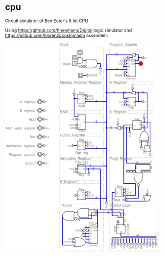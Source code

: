 # cpu
Circuit simulator of Ben Eater's 8 bit CPU

Using https://github.com/hneemann/Digital logic simulator and https://github.com/hlorenzi/customasm assembler.

![picture of circuit](https://github.com/BenG49/cpu/blob/main/cpu.png?raw=true)
